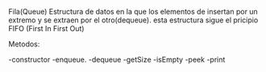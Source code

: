 
Fila(Queue)
Estructura de datos en la que los elementos de insertan por un extremo y se extraen 
por el otro(dequeue).
esta estructura sigue el pricipio FIFO (First In First Out)

Metodos:

-constructor
-enqueue.
-dequeue
-getSize
-isEmpty
-peek
-print
